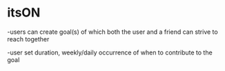 itsON
=====

-users can create goal(s) of which both the user and a friend can strive to reach together

-user set duration, weekly/daily occurrence of when to contribute to the goal
